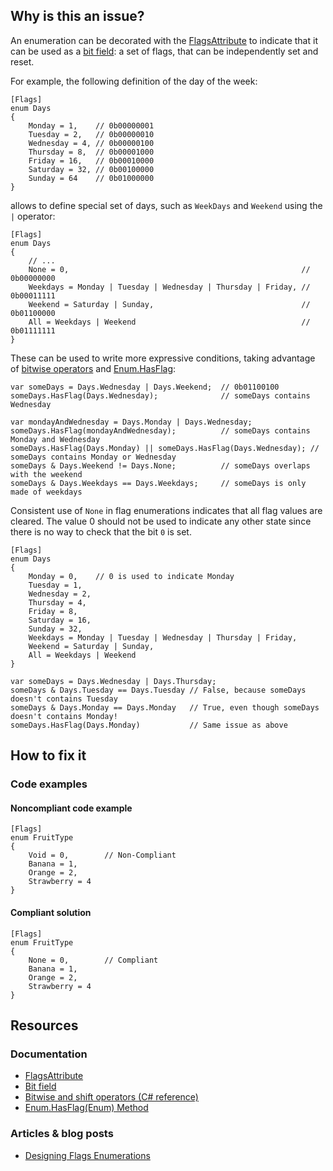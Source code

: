 ## Why is this an issue?

An enumeration can be decorated with the [FlagsAttribute](https://learn.microsoft.com/en-us/dotnet/api/system.flagsattribute) to
indicate that it can be used as a [bit field](https://en.wikipedia.org/wiki/Bit_field): a set of flags, that can be independently set and
reset.

For example, the following definition of the day of the week:

    [Flags]
    enum Days
    {
        Monday = 1,    // 0b00000001
        Tuesday = 2,   // 0b00000010
        Wednesday = 4, // 0b00000100
        Thursday = 8,  // 0b00001000
        Friday = 16,   // 0b00010000
        Saturday = 32, // 0b00100000
        Sunday = 64    // 0b01000000
    }

allows to define special set of days, such as `WeekDays` and `Weekend` using the `|` operator:

    [Flags]
    enum Days
    {
        // ...
        None = 0,                                                    // 0b00000000
        Weekdays = Monday | Tuesday | Wednesday | Thursday | Friday, // 0b00011111
        Weekend = Saturday | Sunday,                                 // 0b01100000
        All = Weekdays | Weekend                                     // 0b01111111
    }

These can be used to write more expressive conditions, taking advantage of [bitwise operators](https://learn.microsoft.com/en-us/dotnet/csharp/language-reference/operators/bitwise-and-shift-operators) and [Enum.HasFlag](https://learn.microsoft.com/en-us/dotnet/api/system.enum.hasflag):

    var someDays = Days.Wednesday | Days.Weekend;  // 0b01100100
    someDays.HasFlag(Days.Wednesday);              // someDays contains Wednesday
    
    var mondayAndWednesday = Days.Monday | Days.Wednesday;
    someDays.HasFlag(mondayAndWednesday);          // someDays contains Monday and Wednesday
    someDays.HasFlag(Days.Monday) || someDays.HasFlag(Days.Wednesday); // someDays contains Monday or Wednesday
    someDays & Days.Weekend != Days.None;          // someDays overlaps with the weekend
    someDays & Days.Weekdays == Days.Weekdays;     // someDays is only made of weekdays

Consistent use of `None` in flag enumerations indicates that all flag values are cleared. The value 0 should not be used to indicate any
other state since there is no way to check that the bit `0` is set.

    [Flags]
    enum Days
    {
        Monday = 0,    // 0 is used to indicate Monday
        Tuesday = 1,
        Wednesday = 2,
        Thursday = 4,
        Friday = 8,
        Saturday = 16,
        Sunday = 32,
        Weekdays = Monday | Tuesday | Wednesday | Thursday | Friday,
        Weekend = Saturday | Sunday,
        All = Weekdays | Weekend
    }
    
    var someDays = Days.Wednesday | Days.Thursday;
    someDays & Days.Tuesday == Days.Tuesday // False, because someDays doesn't contains Tuesday
    someDays & Days.Monday == Days.Monday   // True, even though someDays doesn't contains Monday!
    someDays.HasFlag(Days.Monday)           // Same issue as above

## How to fix it

### Code examples

#### Noncompliant code example

    [Flags]
    enum FruitType
    {
        Void = 0,        // Non-Compliant
        Banana = 1,
        Orange = 2,
        Strawberry = 4
    }

#### Compliant solution

    [Flags]
    enum FruitType
    {
        None = 0,        // Compliant
        Banana = 1,
        Orange = 2,
        Strawberry = 4
    }

## Resources

### Documentation

- [FlagsAttribute](https://learn.microsoft.com/en-us/dotnet/api/system.flagsattribute)
- [Bit field](https://en.wikipedia.org/wiki/Bit_field)
- [Bitwise and shift operators
  (C# reference)](https://learn.microsoft.com/en-us/dotnet/csharp/language-reference/operators/bitwise-and-shift-operators)
- [Enum.HasFlag(Enum) Method](https://learn.microsoft.com/en-us/dotnet/api/system.enum.hasflag)

### Articles & blog posts

- [Designing Flags Enumerations](https://learn.microsoft.com/en-us/previous-versions/dotnet/netframework-4.0/ms229062%28v=vs.100%29)
